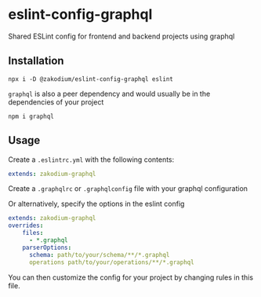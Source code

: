# eslint-config-graphql

Shared ESLint config for frontend and backend projects using graphql

## Installation

```console
npx i -D @zakodium/eslint-config-graphql eslint
```

`graphql` is also a peer dependency and would usually be in the dependencies of your project

```console
npm i graphql
```

## Usage

Create a `.eslintrc.yml` with the following contents:

```yml
extends: zakodium-graphql
```

Create a `.graphqlrc` or `.graphqlconfig` file with your graphql configuration

Or alternatively, specify the options in the eslint config

```yml
extends: zakodium-graphql
overrides:
    files:
      - *.graphql
    parserOptions:
      schema: path/to/your/schema/**/*.graphql
      operations path/to/your/operations/**/*.graphql

```

You can then customize the config for your project by changing rules in this file.


